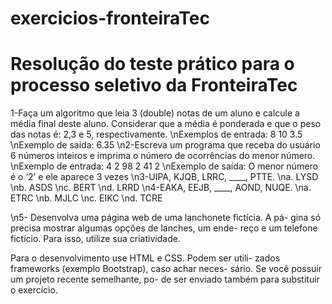 # exercicios-fronteiraTec
 
<h1>Resolução do teste prático para o processo seletivo da FronteiraTec</h1>
1-Faça um algoritmo que leia 3 (double) notas de um aluno e calcule a
média final deste aluno. Considerar que a média é ponderada e que o peso
das notas é: 2,3 e 5, respectivamente.
\nExemplos de entrada: 8 10 3.5
\nExemplo de saída: 6.35
\n2-Escreva um programa que receba do usuário 6 números inteiros e
imprima o número de ocorrências do menor número.
\nExemplo de entrada: 4 2 98 2 41 2
\nExemplo de saída: O menor número é o ‘2’ e ele aparece 3 vezes
\n3-UIPA, KJQB, LRRC, ____, PTTE.
\na. LYSD
\nb. ASDS
\nc. BERT
\nd. LRRD
\n4-EAKA, EEJB, ____, AOND, NUQE.
\na. ETRC
\nb. MJLC
\nc. EIKC
\nd. TCRE

\n5- Desenvolva uma página web de uma lanchonete fictícia. A pá-
gina só precisa mostrar algumas opções de lanches, um ende-
reço e um telefone fictício. Para isso, utilize sua criatividade.

Para o desenvolvimento use HTML e CSS. Podem ser utili-
zados frameworks (exemplo Bootstrap), caso achar neces-
sário. Se você possuir um projeto recente semelhante, po-
de ser enviado também para substituir o exercício.
